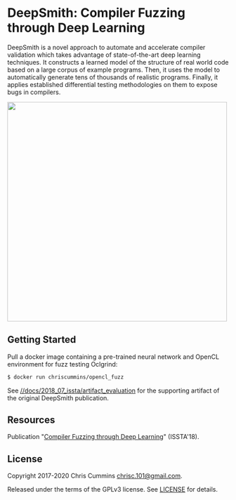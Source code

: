 # DeepSmith: Compiler Fuzzing through Deep Learning

DeepSmith is a novel approach to automate and accelerate compiler validation
which takes advantage of state-of-the-art deep learning techniques. It
constructs a learned model of the structure of real world code based on a large
corpus of example programs. Then, it uses the model to automatically generate
tens of thousands of realistic programs. Finally, it applies established
differential testing methodologies on them to expose bugs in compilers.

<img src="../../docs/2018_07_issta/img/deepsmith.png" height="500">

## Getting Started

Pull a docker image containing a pre-trained neural network and OpenCL
environment for fuzz testing Oclgrind:

```sh
$ docker run chriscummins/opencl_fuzz
```

See
[//docs/2018_07_issta/artifact_evaluation](/docs/2018_07_issta/artifact_evaluation)
for the supporting artifact of the original DeepSmith publication.

## Resources

Publication
"[Compiler Fuzzing through Deep Learning](https://chriscummins.cc/pub/2018-issta.pdf)"
(ISSTA'18).

## License

Copyright 2017-2020 Chris Cummins <chrisc.101@gmail.com>.

Released under the terms of the GPLv3 license. See [LICENSE](/LICENSE) for
details.
